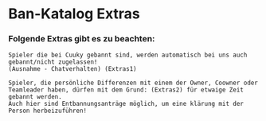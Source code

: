 # Ban-Katalog Extras

### Folgende Extras gibt es zu beachten:

```
Spieler die bei Cuuky gebannt sind, werden automatisch bei uns auch gebannt/nicht zugelassen!
(Ausnahme - Chatverhalten) (Extras1)

```

```
Spieler, die persönliche Differenzen mit einem der Owner, Coowner oder Teamleader haben, dürfen mit dem Grund: (Extras2) für etwaige Zeit gebannt werden.
Auch hier sind Entbannungsanträge möglich, um eine klärung mit der Person herbeizuführen!
```


